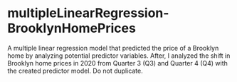 # multipleLinearRegression-BrooklynHomePrices
A multiple linear regression model that predicted the price of a Brooklyn home by analyzing potential predictor variables. After, I analyzed the shift in Brooklyn home prices in 2020 from Quarter 3 (Q3) and Quarter 4 (Q4) with the created predictor model. Do not duplicate.
